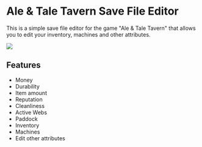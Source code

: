 # Ale & Tale Tavern Save File Editor

This is a simple save file editor for the game "Ale & Tale Tavern" that allows you to edit your inventory, machines and other attributes.

![](result.png)

## Features

- Money
- Durability
- Item amount
- Reputation
- Cleanliness
- Active Webs
- Paddock
- Inventory
- Machines
- Edit other attributes
